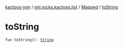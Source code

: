 [kactoos-jvm](../../index.md) / [nnl.rocks.kactoos.list](../index.md) / [Mapped](index.md) / [toString](./to-string.md)

# toString

`fun toString(): `[`String`](https://kotlinlang.org/api/latest/jvm/stdlib/kotlin/-string/index.html)